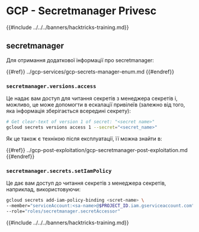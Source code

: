 # GCP - Secretmanager Privesc

{{#include ../../../banners/hacktricks-training.md}}

## secretmanager

Для отримання додаткової інформації про secretmanager:

{{#ref}}
../gcp-services/gcp-secrets-manager-enum.md
{{#endref}}

### `secretmanager.versions.access`

Це надає вам доступ для читання секретів з менеджера секретів і, можливо, це може допомогти в ескалації привілеїв (залежно від того, яка інформація зберігається всередині секрету):
```bash
# Get clear-text of version 1 of secret: "<secret name>"
gcloud secrets versions access 1 --secret="<secret_name>"
```
Як це також є технікою після експлуатації, її можна знайти в:

{{#ref}}
../gcp-post-exploitation/gcp-secretmanager-post-exploitation.md
{{#endref}}

### `secretmanager.secrets.setIamPolicy`

Це дає вам доступ до читання секретів з менеджера секретів, наприклад, використовуючи:
```bash
gcloud secrets add-iam-policy-binding <scret-name> \
--member="serviceAccount:<sa-name>@$PROJECT_ID.iam.gserviceaccount.com" \
--role="roles/secretmanager.secretAccessor"
```
{{#include ../../../banners/hacktricks-training.md}}
